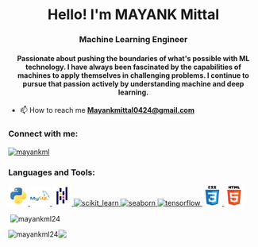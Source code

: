 <h1 align="center">Hello! I'm MAYANK Mittal</h1>
<h3 align="center">Machine Learning Engineer</h3>

<h4 align="center">Passionate about pushing the boundaries of what's possible with ML technology. I have always been fascinated by the capabilities of machines to apply themselves in challenging problems. I continue to pursue that passion actively by understanding machine and deep learning.</h4>

- 📫 How to reach me **Mayankmittal0424@gmail.com**

<h3 align="left">Connect with me:</h3>
<p align="left">
<a href="https://linkedin.com/in/mayankml" target="blank"><img align="center" src="https://raw.githubusercontent.com/rahuldkjain/github-profile-readme-generator/master/src/images/icons/Social/linked-in-alt.svg" alt="mayankml" height="30" width="40" /></a>
</p>



<h3 align="left">Languages and Tools:</h3>
<p align="left"> <a href="https://www.python.org" target="_blank" rel="noreferrer"> <img src="https://raw.githubusercontent.com/devicons/devicon/master/icons/python/python-original.svg" alt="python" width="40" height="40"/> </a> <a href="https://www.mysql.com/" target="_blank" rel="noreferrer"> <img src="https://raw.githubusercontent.com/devicons/devicon/master/icons/mysql/mysql-original-wordmark.svg" alt="mysql" width="40" height="40"/> </a> <a href="https://pandas.pydata.org/" target="_blank" rel="noreferrer"> <img src="https://raw.githubusercontent.com/devicons/devicon/2ae2a900d2f041da66e950e4d48052658d850630/icons/pandas/pandas-original.svg" alt="pandas" width="40" height="40"/> </a> <a href="https://scikit-learn.org/" target="_blank" rel="noreferrer"> <img src="https://upload.wikimedia.org/wikipedia/commons/0/05/Scikit_learn_logo_small.svg" alt="scikit_learn" width="40" height="40"/> </a> <a href="https://seaborn.pydata.org/" target="_blank" rel="noreferrer"> <img src="https://seaborn.pydata.org/_images/logo-mark-lightbg.svg" alt="seaborn" width="40" height="40"/> </a> <a href="https://www.tensorflow.org" target="_blank" rel="noreferrer"> <img src="https://www.vectorlogo.zone/logos/tensorflow/tensorflow-icon.svg" alt="tensorflow" width="40" height="40"/> </a> <a href="https://www.w3schools.com/css/" target="_blank" rel="noreferrer"> <img src="https://raw.githubusercontent.com/devicons/devicon/master/icons/css3/css3-original-wordmark.svg" alt="css3" width="40" height="40"/> </a> <a href="https://www.w3.org/html/" target="_blank" rel="noreferrer"> <img src="https://raw.githubusercontent.com/devicons/devicon/master/icons/html5/html5-original-wordmark.svg" alt="html5" width="40" height="40"/> </a></p>

<p>&nbsp;<img align="center" src="https://github-readme-stats.vercel.app/api?username=mayankml24&show_icons=true&locale=en" alt="mayankml24" /></p>
<p><img align="left" src="https://github-readme-stats.vercel.app/api/top-langs?username=mayankml24&show_icons=true&locale=en&layout=compact" alt="mayankml24" /></p>

![](https://komarev.com/ghpvc/?username=mayankml&style=plastic) <br>

